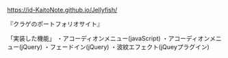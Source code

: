 https://id-KaitoNote.github.io/Jellyfish/

『クラゲのポートフォリオサイト』

「実装した機能」
・アコーディオンメニュー(javaScript)
・アコーディオンメニュー(jQuery)
・フェードイン(jQuery)
・波紋エフェクト(jQueyプラグイン)
